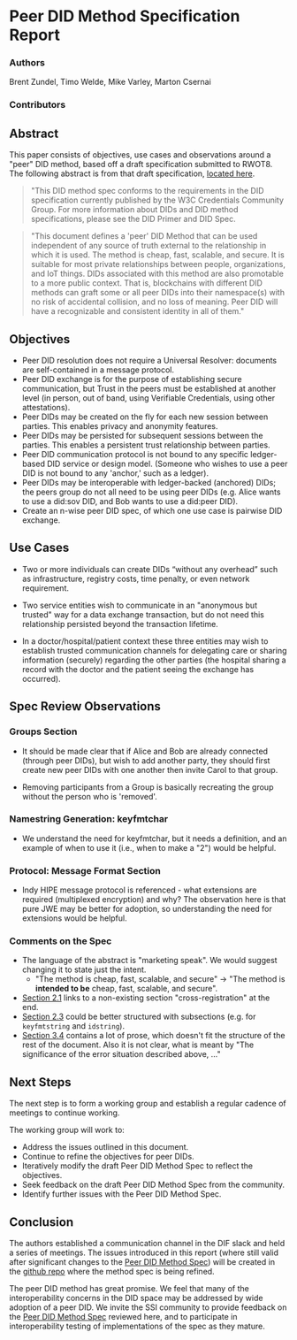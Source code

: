 # Peer DID Method Specification Report

### Authors
  Brent Zundel,
  Timo Welde,
  Mike Varley,
  Marton Csernai

### Contributors

## Abstract

This paper consists of objectives, use cases and observations around a "peer"
DID method, based off a draft specification submitted to RWOT8. The following
abstract is from that draft specification,
[located here](https://dhh1128.github.io/peer-did-method-spec/index.html).

> "This DID method spec conforms to the requirements in the DID specification
> currently published by the W3C Credentials Community Group. For more information
> about DIDs and DID method specifications, please see the DID Primer and DID
> Spec.

> "This document defines a 'peer' DID Method that can be used independent of any
> source of truth external to the relationship in which it is used. The method is
> cheap, fast, scalable, and secure. It is suitable for most private relationships
> between people, organizations, and IoT things. DIDs associated with this method
> are also promotable to a more public context. That is, blockchains with
> different DID methods can graft some or all peer DIDs into their namespace(s)
> with no risk of accidental collision, and no loss of meaning. Peer DID will have
> a recognizable and consistent identity in all of them."


## Objectives
- Peer DID resolution does not require a Universal Resolver: documents are
self-contained in a message protocol.
- Peer DID exchange is for the purpose of establishing secure communication,
but Trust in the peers must be established at another level (in person, out of
band, using Verifiable Credentials, using other attestations).
- Peer DIDs may be created on the fly for each new session between parties. This
enables privacy and anonymity features.
- Peer DIDs may be persisted for subsequent sessions between the parties. This
enables a persistent trust relationship between parties.
- Peer DID communication protocol is not bound to any specific ledger-based DID
service or design model. (Someone who wishes to use a peer DID is not bound to
any 'anchor,' such as a ledger).
- Peer DIDs may be interoperable with ledger-backed (anchored) DIDs; the peers
group do not all need to be using peer DIDs (e.g. Alice wants to use a did:sov
DID, and Bob wants to use a did:peer DID).
- Create an n-wise peer DID spec, of which one use case is pairwise DID
exchange.

## Use Cases

- Two or more individuals can create DIDs “without any overhead” such as infrastructure,
registry costs, time penalty, or even network requirement.

- Two service entities wish to communicate in an "anonymous but trusted" way for a
data exchange transaction, but do not need this relationship persisted beyond
the transaction lifetime.

- In a doctor/hospital/patient context these three entities may wish to
establish trusted communication channels for delegating care or sharing
information (securely) regarding the other parties (the hospital sharing a
record with the doctor and the patient seeing the exchange has occurred).

## Spec Review Observations

### Groups Section

- It should be made clear that if Alice and Bob are already connected 
(through peer DIDs), but wish to add another party, they should first create 
new peer DIDs with one another then invite Carol to that group.

- Removing participants from a Group is basically recreating the group without
the person who is 'removed'.

### Namestring Generation: keyfmtchar
- We understand the need for keyfmtchar, but it needs a definition, and an
example of when to use it (i.e., when to make a "2") would be helpful.

### Protocol: Message Format Section

- Indy HIPE message protocol is referenced - what extensions are required
(multiplexed encryption) and why? The observation here is that pure JWE may be
better for adoption, so understanding the need for extensions would be helpful.

### Comments on the Spec
- The language of the abstract is "marketing speak". We would suggest changing it
to state just the intent.
  - "The method is cheap, fast, scalable, and secure" -> "The method is
  **intended to be** cheap, fast, scalable, and secure".
- [Section 2.1](https://dhh1128.github.io/peer-did-method-spec/index.html#namestring)
links to a non-existing section "cross-registration" at the end.
- [Section 2.3](https://dhh1128.github.io/peer-did-method-spec/index.html#namespace-specific-identifier-nsi)
could be better structured with subsections (e.g. for `keyfmtstring` and
`idstring`).
- [Section 3.4](https://dhh1128.github.io/peer-did-method-spec/index.html#cooperative-synchronization)
contains a lot of prose, which doesn't fit the structure of the rest of the
document. Also it is not clear, what is meant by "The significance of the error
situation described above, ..."

## Next Steps

The next step is to form a working group and establish a regular cadence of
meetings to continue working.

The working group will work to:
- Address the issues outlined in this document.
- Continue to refine the objectives for peer DIDs.
- Iteratively modify the draft Peer DID Method Spec to reflect the objectives.
- Seek feedback on the draft Peer DID Method Spec from the community.
- Identify further issues with the Peer DID Method Spec.

## Conclusion

The authors established a communication channel in the DIF slack and held a
series of meetings. The issues introduced in this report (where still valid
after significant changes to the
[Peer DID Method Spec](https://dhh1128.github.io/peer-did-method-spec/index.html))
will be created in the
[github repo](https://github.com/dhh1128/peer-did-method-spec) where the method
spec is being refined.

The peer DID method has great promise. We feel that many of the interoperability
concerns in the DID space may be addressed by wide adoption of a peer DID.
We invite the SSI community to provide feedback on the
[Peer DID Method Spec](https://dhh1128.github.io/peer-did-method-spec/index.html)
reviewed here, and to participate in interoperability testing of implementations
of the spec as they mature.
